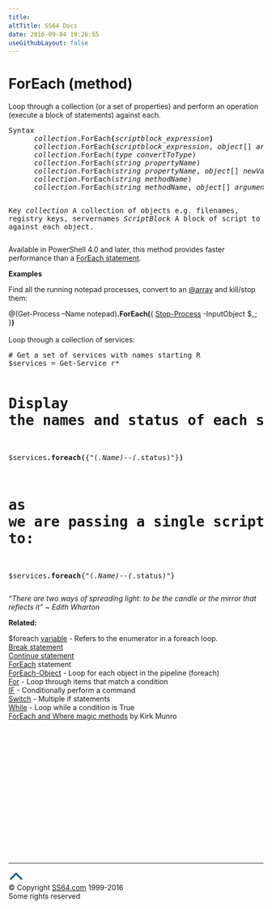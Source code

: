 ```yaml
---
title:
altTitle: SS64 Docs
date: 2016-09-04 19:26:55
useGithubLayout: false
---
```

<!-- #BeginLibraryItem "/Library/head_ps.lbi" --><!-- #EndLibraryItem -->
<h1>ForEach (method) </h1>
<p>Loop through a collection (or a set of properties) and perform an operation (execute a block of statements) against each. </p>
<pre>Syntax
      <i>collection</i>.ForEach<b>(</b><i>scriptblock_expression</i><b>)</b>
      <i>collection</i>.ForEach<b>(</b><i>scriptblock_expression</i>, <i>object</i>[] <i>arguments</i><b>)</b>
      <i>collection</i>.ForEach(<i>type convertToType</i>)
      <i>collection</i>.ForEach(<i>string propertyName</i>)
      <i>collection</i>.ForEach(<i>string propertyName</i>, <i>object</i>[] <i>newValue</i>)
      <i>collection</i>.ForEach(<i>string methodName</i>)
      <i>collection</i>.ForEach(<i>string methodName</i>, <i>object</i>[] <i>arguments</i>)

Key
   <i>collection</i>   A collection of objects e.g. filenames, registry keys, servernames
   <i>ScriptBlock</i>  A block of script to run against each object.  </pre>
<p>Available in PowerShell 4.0 and later, this method provides faster performance than a <a href="foreach.html">ForEach statement</a>.</p>

<p><b>Examples</b></p>
<p>Find all the running notepad processes, convert to an <a href="syntax-arrays.html">@array</a> and kill/stop them:</p>
<p><span class="code">@(Get-Process –Name notepad)<b>.ForEach(</b>{ <a href="stop-process.html">Stop-Process</a> -InputObject $_; }<b>)</b></span><br>
<br>
Loop through a collection of services:</p>
<pre># Get a set of services with names starting R
$services = Get-Service r*

# Display the names and status of each service in the collection
$services<b>.foreach(</b>{"$($_.Name)--$($_.status)"}<b>)</b>

# as we are passing a single script block argument this can be simplified to:
$services<b>.foreach</b>{"$($_.Name)--$($_.status)"}</pre>
<p class="quote"><i>“There are two ways of spreading light: to be the candle or the mirror that reflects it” ~ Edith Wharton</i></p><p><b>Related:</b></p>
<p>  <span class="code">$foreach</span> <a href="syntax-automatic-variables.html">variable</a> - Refers to the enumerator in a foreach loop.<br>
  <a href="break.html">Break statement </a><br>
  <a href="continue.html">Continue statement</a><br>
<a href="foreach.html">ForEach</a> statement<br>
  <a href="foreach-object.html">ForEach-Object</a> - Loop for each object in the pipeline (foreach)<br>
  <a href="for.html">For</a> - Loop through items that match a condition<br>
  <a href="if.html">IF</a> - Conditionally perform a command<br>
  <a href="switch.html">Switch</a> - Multiple if statements<br>
  <a href="while.html">While</a> - Loop while a condition is True<br>
<a href="http://www.powershellmagazine.com/2014/10/22/foreach-and-where-magic-methods/">ForEach and Where magic methods</a> by Kirk Munro</p>
<!-- #BeginLibraryItem "/Library/foot_ps.lbi" --><p>
<!-- PowerShell300 -->
<ins class="adsbygoogle" style="display:inline-block;width:300px;height:250px" data-ad-client="ca-pub-6140977852749469" data-ad-slot="6253539900"></ins>
<script>
(adsbygoogle = window.adsbygoogle || []).push({});
</script></p>
<hr>
<div id="bl" class="footer"><a href="foreach-method.html#"><img src="../images/top.png" width="30" height="22" alt="Back to the Top"></a></div>
<div id="br" class="footer, tagline">© Copyright <a href="http://ss64.com/">SS64.com</a> 1999-2016<br>
Some rights reserved</div><!-- #EndLibraryItem -->

